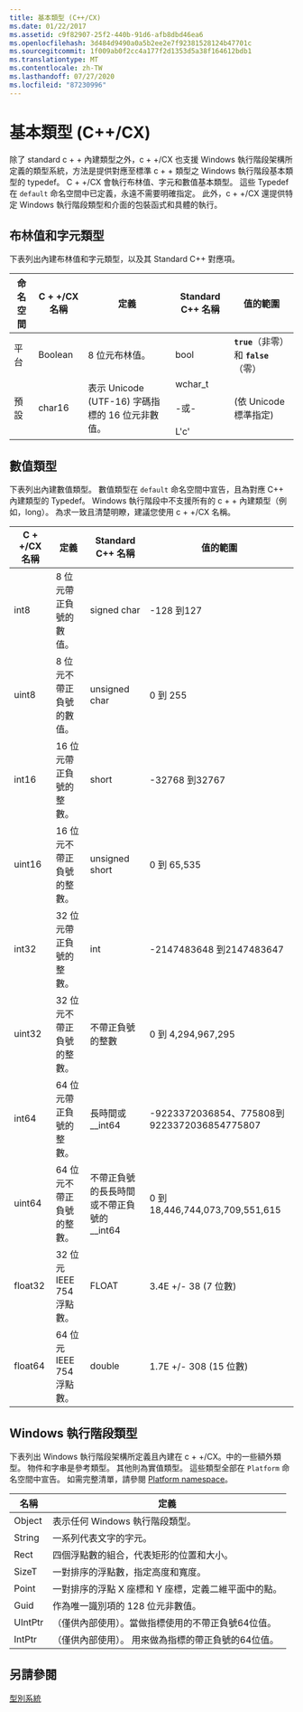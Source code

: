 ```yaml
---
title: 基本類型 (C++/CX)
ms.date: 01/22/2017
ms.assetid: c9f82907-25f2-440b-91d6-afb8dbd46ea6
ms.openlocfilehash: 3d484d9490a0a5b2ee2e7f92381528124b47701c
ms.sourcegitcommit: 1f009ab0f2cc4a177f2d1353d5a38f164612bdb1
ms.translationtype: MT
ms.contentlocale: zh-TW
ms.lasthandoff: 07/27/2020
ms.locfileid: "87230996"
---
```

# <a name="fundamental-types-ccx"></a>基本類型 (C++/CX)

除了 standard c + + 內建類型之外，c + +/CX 也支援 Windows 執行階段架構所定義的類型系統，方法是提供對應至標準 c + + 類型之 Windows 執行階段基本類型的 typedef。 C + +/CX 會執行布林值、字元和數值基本類型。 這些 Typedef 在 `default` 命名空間中已定義，永遠不需要明確指定。 此外，c + +/CX 還提供特定 Windows 執行階段類型和介面的包裝函式和具體的執行。

## <a name="boolean-and-character-types"></a>布林值和字元類型

下表列出內建布林值和字元類型，以及其 Standard C++ 對應項。

|命名空間|C + +/CX 名稱|定義|Standard C++ 名稱|值的範圍|
|---------------|-----------------------------------------------------------------------|----------------|-------------------------|---------------------|
|平台|Boolean|8 位元布林值。|bool|**`true`**（非零）和 **`false`** （零）|
|預設|char16|表示 Unicode (UTF-16) 字碼指標的 16 位元非數值。|wchar_t<br /><br /> -或-<br /><br /> L'c'|(依 Unicode 標準指定)|

## <a name="numeric-types"></a>數值類型

下表列出內建數值類型。 數值類型在 `default` 命名空間中宣告，且為對應 C++ 內建類型的 Typedef。 Windows 執行階段中不支援所有的 c + + 內建類型（例如，long）。 為求一致且清楚明瞭，建議您使用 c + +/CX 名稱。

|C + +/CX 名稱|定義|Standard C++ 名稱|值的範圍|
|-----------------------------------------------------------------------|----------------|-------------------------|---------------------|
|int8|8 位元帶正負號的數值。|signed char|-128 到127|
|uint8|8 位元不帶正負號的數值。|unsigned char|0 到 255|
|int16|16 位元帶正負號的整數。|short|-32768 到32767|
|uint16|16 位元不帶正負號的整數。|unsigned short|0 到 65,535|
|int32|32 位元帶正負號的整數。|int|-2147483648 到2147483647|
|uint32|32 位元不帶正負號的整數。|不帶正負號的整數|0 到 4,294,967,295|
|int64|64 位元帶正負號的整數。|長時間或 __int64|-9223372036854、775808到9223372036854775807|
|uint64|64 位元不帶正負號的整數。|不帶正負號的長長時間或不帶正負號的 __int64|0 到 18,446,744,073,709,551,615|
|float32|32 位元 IEEE 754 浮點數。|FLOAT|3.4E +/- 38 (7 位數)|
|float64|64 位元 IEEE 754 浮點數。|double|1.7E +/- 308 (15 位數)|

## <a name="windows-runtime-types"></a>Windows 執行階段類型

下表列出 Windows 執行階段架構所定義且內建在 c + +/CX。中的一些額外類型。 物件和字串是參考類型。 其他則為實值類型。 這些類型全部在 `Platform` 命名空間中宣告。 如需完整清單，請參閱 [Platform namespace](../cppcx/platform-namespace-c-cx.md)。

|名稱|定義|
|----------|----------------|
|Object|表示任何 Windows 執行階段類型。|
|String|一系列代表文字的字元。|
|Rect|四個浮點數的組合，代表矩形的位置和大小。|
|SizeT|一對排序的浮點數，指定高度和寬度。|
|Point|一對排序的浮點 X 座標和 Y 座標，定義二維平面中的點。|
|Guid|作為唯一識別項的 128 位元非數值。|
|UIntPtr|（僅供內部使用）。當做指標使用的不帶正負號64位值。|
|IntPtr|（僅供內部使用）。 用來做為指標的帶正負號的64位值。|

## <a name="see-also"></a>另請參閱

[型別系統](../cppcx/type-system-c-cx.md)
